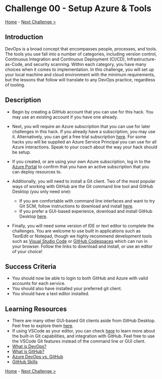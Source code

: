 # Challenge 00 - Setup Azure & Tools

[Home](../README.md) - [Next Challenge >](Challenge-01.md)

## Introduction

DevOps is a broad concept that encompasses people, processes, and tools. The tools you use fall into a number of categories, including version control, Continuous Integration and Continuous Deployment (CI/CD), Infrastructure-as-Code, and security scanning. Within each category, you have many choices when it comes to implementation. In this challenge, you will set up your local machine and cloud environment with the minimum requirements, but the lessons that follow will translate to any DevOps practice, regardless of tooling. 

## Description

- Begin by creating a GitHub account that you can use for this hack. You may use an existing account if you have one already.

- Next, you will require an Azure subscription that you can use for later challenges in this hack. If you already have a subscription, you may use it. Alternatively, you can get a free trial subscription [here](https://azure.microsoft.com/en-us/free/). For some hacks you will be supplied an Azure Service Principal you can use for all Azure interactions. Speak to your coach about the way your hack should be setup.

- If you created, or are using your own Azure subscription, log in to the [Azure Portal](http://portal.azure.com) to confirm that you have an active subscription that you can deploy resources to. 

- Additionally, you will need to install a Git client. Two of the most popular ways of working with GitHub are the Git command line tool and GitHub Desktop (you only need one):

    - If you are comfortable with command line interfaces and want to try Git SCM, follow instructions to download and install [here](https://git-scm.com/downloads). 
    - If you prefer a GUI-based experience, download and install GitHub Desktop [here](https://desktop.github.com/). 

- Finally, you will need some version of IDE or text editor to complete the challenges. You are welcome to use built in applications such as TextEdit or Notepad, though we highly recommend development tools such as [Visual Studio Code](https://code.visualstudio.com/) or [GitHub Codespaces](https://docs.github.com/en/codespaces/overview/) which can run in your browser. Follow the links to download and install, or use an editor of your choice!


## Success Criteria

- You should now be able to login to both GitHub and Azure with valid accounts for each service. 
- You should also have installed your preferred git client. 
- You should have a text editor installed. 

## Learning Resources

- There are many other GUI-based Git clients aside from GitHub Desktop. Feel free to explore them [here](https://git-scm.com/downloads/guis). 
- If using VSCode as your editor, you can check [here](https://code.visualstudio.com/docs/editor/github) to learn more about the built-in Git capabilities, and integration with GitHub. Feel free to use the VSCode Git features instead of the command line or GUI client. 
- [What is DevOps?](https://learn.microsoft.com/en-us/devops/what-is-devops)
- [What is GitHub?](https://guides.github.com/activities/hello-world/)
- [Azure DevOps vs. GitHub](https://acloudguru.com/blog/engineering/azure-devops-vs-github-comparing-microsofts-devops-twins)
- [GitHub Skills](https://skills.github.com/)

[Home](../README.md) - [Next Challenge >](Challenge-01.md)
